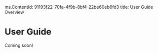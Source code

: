 ms.ContentId: 91193f22-70fa-4f9b-8bf4-22be60eb6fd3
title: User Guide Overview

# User Guide #

Coming soon!



